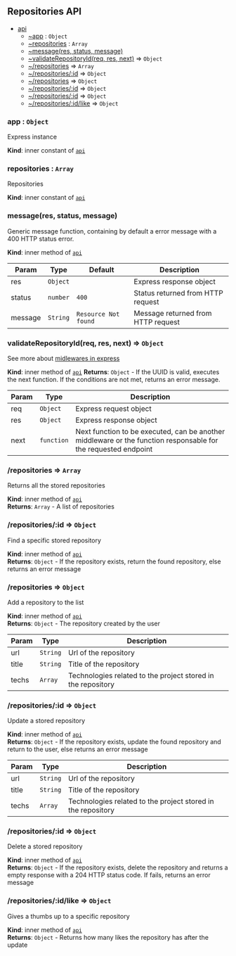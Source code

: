 ## Repositories API

- [api](#module_api)
  - [~app](#module_api..app) : <code>Object</code>
  - [~repositories](#module_api..repositories) : <code>Array</code>
  - [~message(res, status, message)](#module_api..message)
  - [~validateRepositoryId(req, res, next)](#module_api..validateRepositoryId) ⇒ <code>Object</code>
  - [~/repositories](#module_api../repositories) ⇒ <code>Array</code>
  - [~/repositories/:id](#module_api../repositories/_id) ⇒ <code>Object</code>
  - [~/repositories](#module_api../repositories) ⇒ <code>Object</code>
  - [~/repositories/:id](#module_api../repositories/_id) ⇒ <code>Object</code>
  - [~/repositories/:id](#module_api../repositories/_id) ⇒ <code>Object</code>
  - [~/repositories/:id/like](#module_api../repositories/_id/like) ⇒ <code>Object</code>

<a name="module_api..app"></a>

### app : <code>Object</code>

Express instance

**Kind**: inner constant of [<code>api</code>](#module_api)
<a name="module_api..repositories"></a>

### repositories : <code>Array</code>

Repositories

**Kind**: inner constant of [<code>api</code>](#module_api)
<a name="module_api..message"></a>

### message(res, status, message)

Generic message function, containing by default a error message with a 400 HTTP status error.

**Kind**: inner method of [<code>api</code>](#module_api)

| Param   | Type                | Default                         | Description                        |
| ------- | ------------------- | ------------------------------- | ---------------------------------- |
| res     | <code>Object</code> |                                 | Express response object            |
| status  | <code>number</code> | <code>400</code>                | Status returned from HTTP request  |
| message | <code>String</code> | <code>Resource Not found</code> | Message returned from HTTP request |

<a name="module_api..validateRepositoryId"></a>

### validateRepositoryId(req, res, next) ⇒ <code>Object</code>

See more about [midlewares in express](https://expressjs.com/en/guide/using-middleware.html)

**Kind**: inner method of [<code>api</code>](#module_api)
**Returns**: <code>Object</code> - If the UUID is valid, executes the next function. If the conditions are not met, returns an error message.

| Param | Type                  | Description                                                                                                    |
| ----- | --------------------- | -------------------------------------------------------------------------------------------------------------- |
| req   | <code>Object</code>   | Express request object                                                                                         |
| res   | <code>Object</code>   | Express response object                                                                                        |
| next  | <code>function</code> | Next function to be executed, can be another middleware or the function responsable for the requested endpoint |

<a name="module_api../repositories"></a>

### /repositories ⇒ <code>Array</code>

<p> Returns all the stored repositories </p>

**Kind**: inner method of [<code>api</code>](#module_api) </br>
**Returns**: <code>Array</code> - A list of repositories
<a name="module_api../repositories/_id"></a>

### /repositories/:id ⇒ <code>Object</code>

<p> Find a specific stored repository </p>

**Kind**: inner method of [<code>api</code>](#module_api) </br>
**Returns**: <code>Object</code> - If the repository exists, return the found repository, else returns an error message
<a name="module_api../repositories"></a>

### /repositories ⇒ <code>Object</code>

<p> Add a repository to the list </p>

**Kind**: inner method of [<code>api</code>](#module_api) </br>
**Returns**: <code>Object</code> - The repository created by the user

| Param | Type                | Description                                                  |
| ----- | ------------------- | ------------------------------------------------------------ |
| url   | <code>String</code> | Url of the repository                                        |
| title | <code>String</code> | Title of the repository                                      |
| techs | <code>Array</code>  | Technologies related to the project stored in the repository |

<a name="module_api../repositories/_id"></a>

### /repositories/:id ⇒ <code>Object</code>

<p> Update a stored repository </p>

**Kind**: inner method of [<code>api</code>](#module_api) </br>
**Returns**: <code>Object</code> - If the repository exists, update the found repository and return to the user, else returns an error message

| Param | Type                | Description                                                  |
| ----- | ------------------- | ------------------------------------------------------------ |
| url   | <code>String</code> | Url of the repository                                        |
| title | <code>String</code> | Title of the repository                                      |
| techs | <code>Array</code>  | Technologies related to the project stored in the repository |

<a name="module_api../repositories/_id"></a>

### /repositories/:id ⇒ <code>Object</code>

<p> Delete a stored repository </p>

**Kind**: inner method of [<code>api</code>](#module_api) </br>
**Returns**: <code>Object</code> - If the repository exists, delete the repository and returns a empty response with a 204 HTTP status code. If fails, returns an error message
<a name="module_api../repositories/_id/like"></a>

### /repositories/:id/like ⇒ <code>Object</code>

<p> Gives a thumbs up to a specific repository </p>

**Kind**: inner method of [<code>api</code>](#module_api) </br>
**Returns**: <code>Object</code> - Returns how many likes the repository has after the update
<a name="app"></a>
